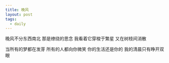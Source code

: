 ```yaml
---
title: 晚风
layout: post
tags:
  - daily
---
```



晚风不分东西南北
那是缭绕的思念
我看着它穿梭于繁星
又在树枝间消散

当所有的梦都在发芽
所有的人都向你微笑
你的生活还是你的
我的清晨只有睁开双眼
